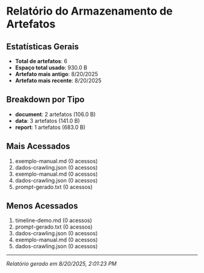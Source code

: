 
# Relatório do Armazenamento de Artefatos

## Estatísticas Gerais
- **Total de artefatos**: 6
- **Espaço total usado**: 930.0 B
- **Artefato mais antigo**: 8/20/2025
- **Artefato mais recente**: 8/20/2025

## Breakdown por Tipo
- **document**: 2 artefatos (106.0 B)
- **data**: 3 artefatos (141.0 B)
- **report**: 1 artefatos (683.0 B)

## Mais Acessados
1. exemplo-manual.md (0 acessos)
2. dados-crawling.json (0 acessos)
3. exemplo-manual.md (0 acessos)
4. dados-crawling.json (0 acessos)
5. prompt-gerado.txt (0 acessos)

## Menos Acessados
1. timeline-demo.md (0 acessos)
2. prompt-gerado.txt (0 acessos)
3. dados-crawling.json (0 acessos)
4. exemplo-manual.md (0 acessos)
5. dados-crawling.json (0 acessos)

---
*Relatório gerado em 8/20/2025, 2:01:23 PM*
